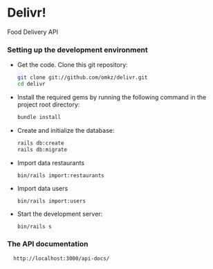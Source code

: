 # Delivr!

Food Delivery API


### Setting up the development environment

- Get the code. Clone this git repository:

  ```bash
  git clone git://github.com/omkz/delivr.git
  cd delivr
  ```

- Install the required gems by running the following command in the project root directory:

  ```bash
  bundle install
  ```

- Create and initialize the database:

  ```bash
  rails db:create
  rails db:migrate
  ```
- Import data restaurants
  ```
  bin/rails import:restaurants
  ```

- Import data users
  ```
  bin/rails import:users
  ```

- Start the development server:

  ```bash
  bin/rails s
  ```

### The API documentation

  ```
    http://localhost:3000/api-docs/
  ```
